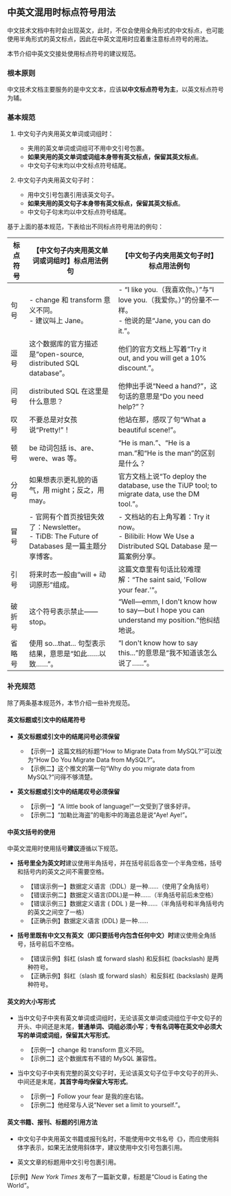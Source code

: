## 中英文混用时标点符号用法

中文技术文档中有时会出现英文，此时，不仅会使用全角形式的中文标点，也可能使用半角形式的英文标点，因此在中英文混用时应着重注意标点符号的用法。

本节介绍中英文交接处使用标点符号的建议规范。

### 根本原则

中文技术文档主要服务的是中文文本，应该**以中文标点符号为主**，以英文标点符号为辅。

### 基本规范

1. 中文句子内夹用英文单词或词组时：

    - 夹用的英文单词或词组可不用中文引号包裹。
    - **如果夹用的英文单词或词组本身带有英文标点，保留其英文标点**。
    - 中文句子句末均以中文标点符号结尾。

2. 中文句子内夹用英文句子时：

    - 用中文引号包裹引用该英文句子。
    - **如果夹用的英文句子本身带有英文标点，保留其英文标点**。
    - 中文句子句末均以中文标点符号结尾。

基于上面的基本规范，下表给出不同标点符号用法的例句：

| 标点符号 | 【中文句子内夹用英文单词或词组时】标点用法例句 | 【中文句子内夹用英文句子时】标点用法例句 |
| -------- | ------------------------------ | ------------------------ |
| 句号 |  - change 和 transform 意义不同。<br />- 建议叫上 Jane。  | - “I like you.（我喜欢你。）”与“I love you.（我爱你。）”的份量不一样。<br />- 他说的是“Jane, you can do it.”。 |
|    逗号      | 这个数据库的官方描述是“open-source, distributed SQL database”。 | 他们的官方文档上写着“Try it out, and you will get a 10% discount.”。 |
| 问号 | distributed SQL 在这里是什么意思？ | 他伸出手说“Need a hand?”，这句话的意思是“Do you need help?”？ |
| 叹号 | 不要总是对女孩说“Pretty!”！ | 他站在那，感叹了句“What a beautiful scene!”。 |
| 顿号 | be 动词包括 is、are、were、was 等。 | “He is man.”、“He is a man.”和“He is the man”的区别是什么？ |
| 分号 | 如果想表示更礼貌的语气，用 might；反之，用 may。 | 官方文档上说“To deploy the database, use the TiUP tool; to migrate data, use the DM tool.”。 |
| 冒号 | - 官网有个首页按钮失效了：Newsletter。<br />- TiDB: The Future of Databases 是一篇主题分享博客。 | - 文档站的右上角写着：Try it now。<br />- Bilibili: How We Use a Distributed SQL Database 是一篇案例分享。 |
| 引号 | 将来时态一般由“will + 动词原形”组成。 | 这篇文章里有句话比较难理解：“The saint said, 'Follow your fear.'”。 |
| 破折号 | 这个符号表示禁止——stop。 | “Well—emm, I don't know how to say—but I hope you can understand my position.”他纠结地说。 |
| 省略号 | 使用 so...that... 句型表示结果，意思是“如此……以致……”。 | “I don't know how to say this...”的意思是“我不知道该怎么说了……”。|

### 补充规范

除了两条基本规范外，本节介绍一些补充规范。

#### 英文标题或引文中的结尾符号

- **英文标题或引文中的结尾问号必须保留**

    - 【示例一】这篇文档的标题“How to Migrate Data from MySQL?”可以改为“How Do You Migrate Data from MySQL?”。
    - 【示例二】这个推文的第一句“Why do you migrate data from MySQL?”问得不够清楚。

- **英文标题或引文中的结尾叹号必须保留**

    - 【示例一】“A little book of language!”一文受到了很多好评。
    - 【示例二】“加勒比海盗”的电影中的海盗总是说“Aye! Aye!”。

#### 中英文括号的使用

中英文混用时使用括号**建议**遵循以下规范。

- **括号里全为英文时**建议使用半角括号，并在括号前后各空一个半角空格，括号和括号内的英文之间不需要空格。

    - 【错误示例一】数据定义语言（DDL）是一种……（使用了全角括号）
    - 【错误示例二】数据定义语言(DDL)是一种……（半角括号前后未空格）
    - 【错误示例三】数据定义语言 ( DDL ) 是一种……（半角括号和半角括号内的英文之间空了一格）
    - 【正确示例】数据定义语言 (DDL) 是一种……

- **括号里既有中文又有英文（即只要括号内包含任何中文）时**建议使用全角括号，括号前后不空格。

    - 【错误示例】斜杠 (slash 或 forward slash) 和反斜杠 (backslash) 是两种符号。
    - 【正确示例】斜杠（slash 或 forward slash）和反斜杠 (backslash) 是两种符号。

#### 英文的大小写形式

- 当中文句子中夹有英文单词或词组时，无论该英文单词或词组位于中文句子的开头、中间还是末尾，**普通单词、词组必须小写**；**专有名词等在英文中必须大写的单词或词组，保留其大写形式**。

    - 【示例一】change 和 transform 意义不同。
    - 【示例二】这个数据库有不错的 MySQL 兼容性。

- 当中文句子中夹有完整的英文句子时，无论该英文句子位于中文句子的开头、中间还是末尾，**其首字母均保留大写形式**。

    - 【示例一】Follow your fear 是我的座右铭。
    - 【示例二】他经常与人说“Never set a limit to yourself.”。

#### 英文书籍、报刊、标题的引用方法

- 中文句子中夹用英文书籍或报刊名时，不能使用中文书名号《》，而应使用斜体字表示，如果无法使用斜体字，建议使用中文引号包裹引用。

- 英文文章的标题用中文引号包裹引用。

【示例】*New York Times* 发布了一篇新文章，标题是“Cloud is Eating the World”。
